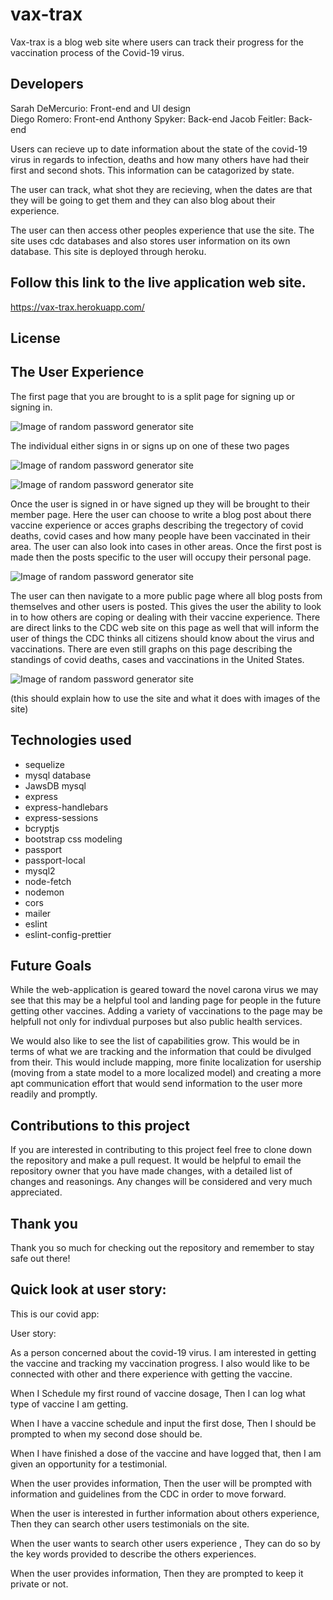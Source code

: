 # vax-trax

Vax-trax is a blog web site where users can track their progress for the vaccination process of the Covid-19 virus.  
## Developers
Sarah DeMercurio: Front-end and UI design <br>
Diego Romero: Front-end
Anthony Spyker: Back-end
Jacob Feitler: Back-end

Users can recieve up to date information about the state of the covid-19 virus in regards to infection, deaths and how many others have had their first and second shots.  This information can be catagorized by state.  

The user can track, what shot they are recieving, when the dates are that they will be going to get them and they can also blog about their experience.  

The user can then access other peoples experience that use the site.  The site uses cdc databases and also stores user information on its own database.  This site is deployed through heroku.

## Follow this link to the live application web site.
https://vax-trax.herokuapp.com/

## License

## The User Experience

The first page that you are brought to is a split page for signing up or signing in.

![Image of random password generator site](/public/assets/img/landing.png)

The individual either signs in or signs up on one of these two pages

![Image of random password generator site](/public/assets/img/login.png)

![Image of random password generator site](/public/assets/img/signup.png)

Once the user is signed in or have signed up they will be brought to their member page.  Here the user can choose to write a blog post about there vaccine experience or acces graphs describing the tregectory of covid deaths, covid cases and how many people have been vaccinated in their area.  The user can also look into cases in other areas.  Once the first post is made then the posts specific to the user will occupy their personal page.

![Image of random password generator site](/public/assets/img/member.png)

The user can then navigate to a more public page where all blog posts from themselves and other users is posted.  This gives the user the ability to look in to how others are coping or dealing with their vaccine experience.  There are direct links to the CDC web site on this page as well that will inform the user of things the CDC thinks all citizens should know about the virus and vaccinations.  There are even still graphs on this page describing the standings of covid deaths, cases and vaccinations in the United States.

![Image of random password generator site](/public/assets/img/public.png)




(this should explain how to use the site and what it does with images of the site)

## Technologies used
- sequelize
- mysql database
- JawsDB mysql
- express
- express-handlebars
- express-sessions
- bcryptjs
- bootstrap css modeling
- passport
- passport-local
- mysql2
- node-fetch
- nodemon
- cors
- mailer
- eslint
- eslint-config-prettier

## Future Goals

While the web-application is geared toward the novel carona virus we may see that this may be a helpful tool and landing page for people in the future getting other vaccines.  Adding a variety of vaccinations to the page may be helpfull not only for indivdual purposes but also public health services.  

We would also like to see the list of capabilities grow.  This would be in terms of what we are tracking and the information that could be divulged from their.  This would include mapping, more finite localization for usership (moving from a state model to a more localized model) and creating a more apt communication effort that would send information to the user more readily and promptly.

## Contributions to this project

If you are interested in contributing to this project feel free to clone down the repository and make a pull request.  It would be helpful to email the repository owner that you have made changes, with a detailed list of changes and reasonings.  Any changes will be considered and very much appreciated.


## Thank you

Thank you so much for checking out the repository and remember to stay safe out there!


## Quick look at user story:


This is our covid app:

User story:

As a person concerned about the covid-19 virus.  I am interested in getting the vaccine and tracking my vaccination progress.  I also would like to be connected with other and there experience with getting the vaccine.  

When I Schedule my first round of vaccine dosage, Then I can log what type of vaccine I am getting.

When I have a  vaccine schedule and input the first dose, Then I should be prompted to when my second dose should be.

When I have finished a dose of the vaccine and have logged that, then I am given an opportunity for a testimonial.

When the user provides information, Then the user will be prompted with information and guidelines from the CDC in order to move forward.  

When the user is interested in further information about others experience, Then they can search other users testimonials on the site.

When the user wants to search other users experience , They can do so by the key words provided to describe the others experiences.

When the user provides information, Then they are prompted to keep it private or not.
